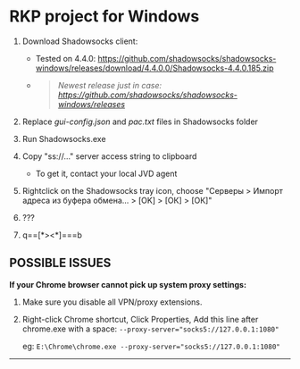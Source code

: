# RKP project for Windows


1. Download Shadowsocks client:
	- Tested on 4.4.0: https://github.com/shadowsocks/shadowsocks-windows/releases/download/4.4.0.0/Shadowsocks-4.4.0.185.zip
	- >*Newest release just in case: https://github.com/shadowsocks/shadowsocks-windows/releases*

2. Replace *gui-config.json* and *pac.txt* files in Shadowsocks folder

3. Run Shadowsocks.exe

4. Copy "ss://..." server access string to clipboard
	- To get it, contact your local JVD agent

5. Rightclick on the Shadowsocks tray icon, choose "Серверы > Импорт адреса из буфера обмена... > [OK] > [ОК] > [ОК]"

6. ???

7. q==[\*><\*]===b


## POSSIBLE ISSUES

**If your Chrome browser cannot pick up system proxy settings:**

1. Make sure you disable all VPN/proxy extensions.

2. Right-click Chrome shortcut, Click Properties, Add this line after chrome.exe with a space: `--proxy-server="socks5://127.0.0.1:1080" `
	
	eg: `E:\Chrome\chrome.exe --proxy-server="socks5://127.0.0.1:1080"`

---
